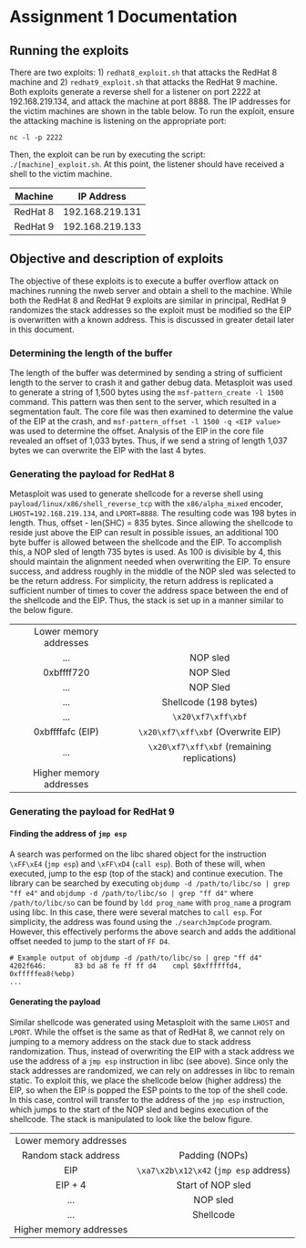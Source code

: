 # Assignment 1 Documentation

## Running the exploits
There are two exploits: 1) `redhat8_exploit.sh` that attacks the RedHat 8 machine and 2) `redhat9_exploit.sh` that attacks the RedHat 9 machine. Both exploits generate a reverse shell for a listener on port 2222 at 192.168.219.134, and attack the machine at port 8888. The IP addresses for the victim machines are shown in the table below. To run the exploit, ensure the attacking machine is listening on the appropriate port:

```
nc -l -p 2222
```
Then, the exploit can be run by executing the script: `./[machine]_exploit.sh`. At this point, the listener should have received a shell to the victim machine.

| Machine | IP Address |
| ------- | ---------- |
| RedHat 8 | 192.168.219.131 |
| RedHat 9 | 192.168.219.133 |

## Objective and description of exploits
The objective of these exploits is to execute a buffer overflow attack on machines running the nweb server and obtain a shell to the machine. While both the RedHat 8 and RedHat 9 exploits are similar in principal, RedHat 9 randomizes the stack addresses so the exploit must be modified so the EIP is overwritten with a known address. This is discussed in greater detail later in this document.

### Determining the length of the buffer
The length of the buffer was determined by sending a string of sufficient length to the server to crash it and gather debug data. Metasploit was used to generate a string of 1,500 bytes using the `msf-pattern_create -l 1500` command. This pattern was then sent to the server, which resulted in a segmentation fault. The core file was then examined to determine the value of the EIP at the crash, and `msf-pattern_offset -l 1500 -q <EIP value>` was used to determine the offset. Analysis of the EIP in the core file revealed an offset of 1,033 bytes. Thus, if we send a string of length 1,037 bytes we can overwrite the EIP with the last 4 bytes.

### Generating the payload for RedHat 8
Metasploit was used to generate shellcode for a reverse shell using `payload/linux/x86/shell_reverse_tcp` with the `x86/alpha_mixed` encoder, `LHOST=192.168.219.134`, and `LPORT=8888`. The resulting code was 198 bytes in length. Thus, offset - len(SHC) = 835 bytes. Since allowing the shellcode to reside just above the EIP can result in possible issues, an additional 100 byte buffer is allowed between the shellcode and the EIP. To accomplish this, a NOP sled of length 735 bytes is used. As 100 is divisible by 4, this should maintain the alignment needed when overwriting the EIP. To ensure success, and address roughly in the middle of the NOP sled was selected to be the return address. For simplicity, the return address is replicated a sufficient number of times to cover the address space between the end of the shellcode and the EIP. Thus, the stack is set up in a manner similar to the below figure.

|                         |                                    |
| :---------------------: | :--------------------------------: |
| Lower memory addresses  |                                    |
| ...                     | NOP sled                           |
| 0xbffff720              | NOP Sled                           |
| ...                     | NOP Sled                           |
| ...                     | Shellcode (198 bytes)              |
| ...                     | `\x20\xf7\xff\xbf`                |
| 0xbffffafc (EIP)        | `\x20\xf7\xff\xbf` (Overwrite EIP)   | 
| ...                     | `\x20\xf7\xff\xbf` (remaining replications) | 
| Higher memory addresses |                                    |     


### Generating the payload for RedHat 9
#### Finding the address of `jmp esp`
A search was performed on the libc shared object for the instruction `\xFF\xE4` (`jmp esp`) and `\xFF\xD4` (`call esp`). Both of these will, when executed, jump to the esp (top of the stack) and continue execution. The library can be searched by executing `objdump -d /path/to/libc/so | grep "ff e4"` and `objdump -d /path/to/libc/so | grep "ff d4"` where `/path/to/libc/so` can be found by `ldd prog_name` with `prog_name` a program using libc. In this case, there were several matches to `call esp`. For simplicity, the address was found using the `./searchJmpCode` program. However, this effectively performs the above search and adds the additional offset needed to jump to the start of `FF D4`. 

```
# Example output of objdump -d /path/to/libc/so | grep "ff d4"
4202f646:       83 bd a8 fe ff ff d4    cmpl $0xffffffd4, 0xfffffea8(%ebp)
...
```

#### Generating the payload
Similar shellcode was generated using Metasploit with the same `LHOST` and `LPORT`. While the offset is the same as that of RedHat 8, we cannot rely on jumping to a memory address on the stack due to stack address randomization. Thus, instead of overwriting the EIP with a stack address we use the address of a `jmp esp` instruction in libc (see above). Since only the stack addresses are randomized, we can rely on addresses in libc to remain static.  To exploit this, we place the shellcode below (higher address) the EIP, so when the EIP is popped the ESP points to the top of the shell code. In this case, control will transfer to the address of the `jmp esp` instruction, which jumps to the start of the NOP sled and begins execution of the shellcode. The stack is manipulated to look like the below figure.

|                         |                                    |
| :---------------------: | :--------------------------------: |
| Lower memory addresses  |                                    |
| Random stack address    | Padding (NOPs)                     |
| EIP                     | `\xa7\x2b\x12\x42` (`jmp esp` address) |
| EIP + 4                 | Start of NOP sled                  |
| ...                     | NOP sled                           |
| ...                     | Shellcode                          |
| Higher memory addresses |                                    |


